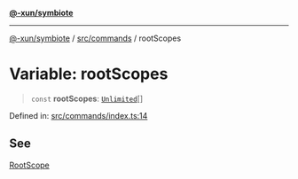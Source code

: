 [**@-xun/symbiote**](../../../README.md)

***

[@-xun/symbiote](../../../README.md) / [src/commands](../README.md) / rootScopes

# Variable: rootScopes

> `const` **rootScopes**: [`Unlimited`](../../configure/enumerations/UnlimitedGlobalScope.md#unlimited)[]

Defined in: [src/commands/index.ts:14](https://github.com/Xunnamius/symbiote/blob/cdf76d04fad879da3fde112c8b68cb31ead45b72/src/commands/index.ts#L14)

## See

[RootScope](../../configure/enumerations/UnlimitedGlobalScope.md)
